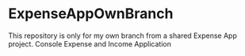 # ExpenseAppOwnBranch
This repository is only for my own branch from a shared Expense App project. Console Expense and Income Application
